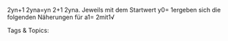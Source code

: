 2yn+1
2yna=yn
2+1
2yna.
Jeweils mit dem Startwert y0= 1ergeben sich die folgenden Näherungen für a1= 2mit1√

   Tags & Topics:
   